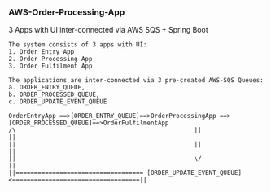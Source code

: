 ### AWS-Order-Processing-App
  3 Apps with UI inter-connected via AWS SQS + Spring Boot
 
	The system consists of 3 apps with UI:
	1. Order Entry App 
	2. Order Processing App
	3. Order Fulfilment App
    
	The applications are inter-connected via 3 pre-created AWS-SQS Queues: 
	a. ORDER_ENTRY_QUEUE,
	b. ORDER_PROCESSED_QUEUE,
	c. ORDER_UPDATE_EVENT_QUEUE
  
	OrderEntryApp ==>[ORDER_ENTRY_QUEUE]==>OrderProcessingApp ==> [ORDER_PROCESSED_QUEUE]==>OrderFulfilmentApp
	/\                                                 ||                                                      ||
	||                                                 ||                                                      ||  
	||                                                 \/                                                      ||
	||=================================== [ORDER_UPDATE_EVENT_QUEUE] <===================================||
                                                  
                                                  
                                 
                                    
  
